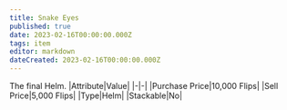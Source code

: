```yaml
---
title: Snake Eyes
published: true
date: 2023-02-16T00:00:00.000Z
tags: item
editor: markdown
dateCreated: 2023-02-16T00:00:00.000Z
---
```


The final Helm.
|Attribute|Value|
|-|-|
|Purchase Price|10,000 Flips|
|Sell Price|5,000 Flips|
|Type|Helm|
|Stackable|No|

